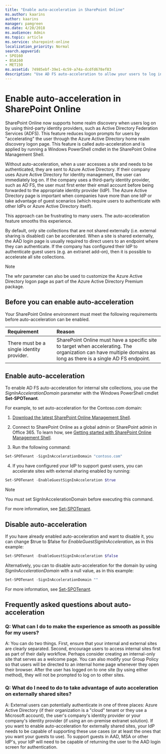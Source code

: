 ```yaml
---
title: "Enable auto-acceleration in SharePoint Online"
ms.author: kaarins
author: kaarins
manager: pamgreen
ms.date: 4/20/2018
ms.audience: Admin
ms.topic: article
ms.service: sharepoint-online
localization_priority: Normal
search.appverid:
- SPO160
- BSA160
- MET150
ms.assetid: 74985ebf-39e1-4c59-a74a-dcdfd678ef83
description: "Use AD FS auto-acceleration to allow your users to log in by using your organization's Active Directory Federation Services (AD FS) endpoint. They can be signed in immediately, without having to enter their credentials twice."
---
```


# Enable auto-acceleration in SharePoint Online

SharePoint Online now supports home realm discovery when users log on by using third-party identity providers, such as Active Directory Federation Services (ADFS). This feature reduces logon prompts for users by "accelerating" the user through the Azure Active Directory home realm discovery logon page. This feature is called auto-acceleration and is applied by running a Windows PowerShell cmdlet in the SharePoint Online Management Shell.
  
Without auto-acceleration, when a user accesses a site and needs to be authenticated, they are sent to Azure Active Directory. If their company uses Azure Active Directory for identity management, the user can immediately log on. If the company uses a third-party identity provider, such as AD FS, the user must first enter their email account before being forwarded to the appropriate identity provider (IdP). The Azure Active Directory page is important when companies have more than one IdP or take advantage of guest scenarios (which require users to authenticate with other IdPs or Azure Active Directory itself).
  
This approach can be frustrating to many users. The auto-acceleration feature smooths this experience.
  
By default, only site collections that are not shared externally (i.e. external sharing is disabled) can be accelerated. When a site is shared externally, the AAD login page is usually required to direct users to an endpoint where they can authenticate. If the company has configured their IdP to authenticate guest users (e.g. an extranet add-on), then it is possible to accelerate all site collections.
  
> [!NOTE]
> The  _whr_ parameter can also be used to customize the Azure Active Directory logon page as part of the Azure Active Directory Premium package. 
  
## Before you can enable auto-acceleration

Your SharePoint Online environment must meet the following requirements before auto-acceleration can be enabled.
  
|**Requirement**|**Reason**|
|:-----|:-----|
|There must be a single identity provider.  <br/> |SharePoint Online must have a specific site to target when accelerating. The organization can have multiple domains as long as there is a single AD FS endpoint.  <br/> |
   
## Enable auto-acceleration

To enable AD FS auto-acceleration for internal site collections, you use the  _SignInAccelerationDomain_ parameter with the Windows PowerShell cmdlet **Set-SPOTenant**. 
  
For example, to set auto-acceleration for the Contoso.com domain:
 
1. [Download the latest SharePoint Online Management Shell](https://go.microsoft.com/fwlink/p/?LinkId=255251).
    
2. Connect to SharePoint Online as a global admin or SharePoint admin in Office 365. To learn how, see [Getting started with SharePoint Online Management Shell](https://go.microsoft.com/fwlink/?linkid=869066).
3. Run the following command:
```PowerShell
Set-SPOTenant -SignInAccelerationDomain "contoso.com"
```
4. If you have configured your IdP to support guest users, you can accelerate sites with external sharing enabled by running:
  
```PowerShell
Set-SPOTenant -EnableGuestSignInAcceleration $true
```

> [!NOTE]
> You must set SignInAccelerationDomain before executing this command. 
  
For more information, see [Set-SPOTenant](https://go.microsoft.com/fwlink/?LinkId=617177).
  
## Disable auto-acceleration

If you have already enabled auto-acceleration and want to disable it, you can change $true to $false for  _EnableGuestSignInAcceleration_, as in this example:
  
```PowerShell
Set-SPOTenant -EnableGuestSignInAcceleration $false
```

Alternatively, you can to disable auto-acceleration for the domain by using  _SignInAccelerationDomain_ with a null value, as in this example: 
  
```PowerShell
Set-SPOTenant -SignInAccelerationDomain ""
```

For more information, see [Set-SPOTenant](https://go.microsoft.com/fwlink/?LinkId=617177).
  
## Frequently asked questions about auto-acceleration
<a name="FAQ"> </a>

### Q: What can I do to make the experience as smooth as possible for my users?

A: You can do two things. First, ensure that your internal and external sites are clearly separated. Second, encourage users to access internal sites first as part of their daily workflow. Perhaps consider creating an internal-only site that serves as a welcome page. You can also modify your Group Policy so that users will be directed to an internal home page whenever they open their browser. After the user has logged on to one site (by using either method), they will not be prompted to log on to other sites.
  
### Q: What do I need to do to take advantage of auto acceleration on externally shared sites?

A: External users can potentially authenticate in one of three places: Azure Active Directory (if their organization is a "cloud" tenant or they use a Microsoft account), the user's company's identity provider or your company's identity provider (if using an on-premise extranet solution). If you want to enable auto-acceleration for externally shared sites, your IdP needs to be capable of supporting these use cases (or at least the ones that you want your guests to use). To support guests in AAD, MSA or other IdP's, your IdP will need to be capable of returning the user to the AAD login screen for authentication.
  

